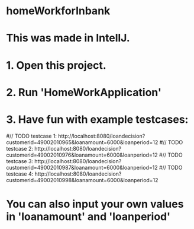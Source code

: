 # homeWorkforInbank
# This was made in IntellJ. 
# 1. Open this project.
# 2. Run 'HomeWorkApplication'
# 3. Have fun with example testcases:
#//    TODO testcase 1: http://localhost:8080/loandecision?customerid=49002010965&loanamount=6000&loanperiod=12
#//    TODO testcase 2: http://localhost:8080/loandecision?customerid=49002010976&loanamount=6000&loanperiod=12
#//    TODO testcase 3: http://localhost:8080/loandecision?customerid=49002010987&loanamount=6000&loanperiod=12
#//    TODO testcase 4: http://localhost:8080/loandecision?customerid=49002010998&loanamount=6000&loanperiod=12
# You can also input your own values in 'loanamount' and 'loanperiod'
